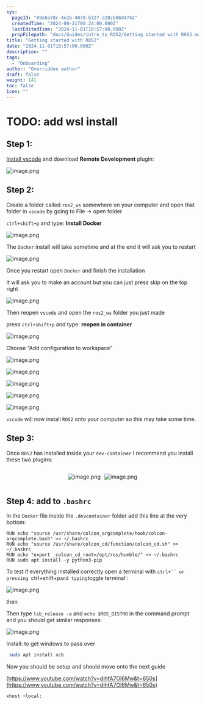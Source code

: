 ```yaml
---
sys:
  pageId: "89e0a78c-4e2b-4070-b327-d28cb0694742"
  createdTime: "2024-08-21T00:24:00.000Z"
  lastEditedTime: "2024-11-01T18:57:00.000Z"
  propFilepath: "docs/Guides/intro_to_ROS2/Getting started with ROS2.md"
title: "Getting started with ROS2"
date: "2024-11-01T18:57:00.000Z"
description: ""
tags:
  - "Onboarding"
author: "Overridden author"
draft: false
weight: 141
toc: false
icon: ""
---
```


# TODO: add wsl install

## Step 1:

[Install vscode](https://code.visualstudio.com/download) and download **Remote Development** plugin:

![image.png](https://prod-files-secure.s3.us-west-2.amazonaws.com/d518164a-d88e-44d1-a4ee-3adb3bd8bce0/efb52993-1881-4a40-b95e-6f020334f022/image.png?X-Amz-Algorithm=AWS4-HMAC-SHA256&X-Amz-Content-Sha256=UNSIGNED-PAYLOAD&X-Amz-Credential=ASIAZI2LB4664R4M3YVE%2F20250416%2Fus-west-2%2Fs3%2Faws4_request&X-Amz-Date=20250416T132103Z&X-Amz-Expires=3600&X-Amz-Security-Token=IQoJb3JpZ2luX2VjEL3%2F%2F%2F%2F%2F%2F%2F%2F%2F%2FwEaCXVzLXdlc3QtMiJGMEQCIAk7jUaZOYv5QPxmUM7FIf2v6BGwGN6eHB6xLRapvP2XAiAyFZMgGiL3MTU6ee%2BwEAbnLUd516P%2FBmxunVDcgTZswCr%2FAwhGEAAaDDYzNzQyMzE4MzgwNSIM6t5oBLKsVNmPacGSKtwDs1x%2F7wSM73gSixQ7AS2YjmhzdgoRut9u3RUvyMktuXSkoRqUTZlbYB%2BPciJNIp1G5Rs8x6n8fhb69XNn8K92mqMQ%2BIWOb012eflHAdHqrR8b%2BlaGW7x0rTylrePU8UyCObFR32FmtWthQyyib%2FpvL0VHH%2FrY1QWbuPWGBmU5Y7It2E9Zw%2BWkYIGWl7AkoYOcK4Hb4d7YBS6FaOQbgZssyFf9xD8ljrS3YHSCOumtT3wMPXEhBEBlCJeM%2BUsfTLV40jKeET4zPP0sqbNwPd8M7WyAykys6uj3IuBD5zoFiCZ2bSwt5bImGJwl0dfI1i1WrEEAUhzWmzYJL93mANXFoV2mXHFmAoZN3iQ8WPir8nB%2FyWaokLFwnkA4UXzh30C%2Bpjw9odiv1PP%2BKWdVRw6%2BotzVI5EpVZdgjaLoFy73p4cYm5qV7CtFOZj5BTjQZy8BxbG%2BjQIlBcXKmAhQw%2BDv0sNcJh4aW92i%2FirGPpjSSprfEWaacBNecpUcEuebUIbCiOwy2OmhbTSUTMDFUKhQRURtKgIs6DsNQy5WF7BffREKkP%2FHh5nlOSBoPjk8%2Fjw0nxOPqZS%2BkNRd1kGwJIrEACMQrbL8ikTVueOEk9CzSjq3KsDXcov%2F%2BRzl7ykw8sX%2BvwY6pgEi5HalcBlq8zvlOzsyNh7oH%2BX4kXHrH%2FCv0V%2BLw4UN%2F4IawgglIjd5yKjBpRR4Zt8NBcPGJmdcE92LelNRkEJ64TsKorsfS9ZwRJHe0kM7OhXIUMmUo3%2FZMnKuJ5n1mXFBRYYv%2FeYtU3n8aXVnfxyKhZxSLJwHgybKEmnCVoUjKNB74r8REtwM9tPY9q67jAP6G%2FlFC5Bbgde5bYzYr%2Bodoo%2BhmPky&X-Amz-Signature=56e8447802621d7b663dd39d3a0e41974f55ce15c87ade2b7e2c77f760e40a63&X-Amz-SignedHeaders=host&x-id=GetObject)

## Step 2:

Create a folder called `ros2_ws` somewhere on your computer and open that folder in `vscode` by going to File → open folder 

`ctrl+shift+p` and type: **Install Docker**

![image.png](https://prod-files-secure.s3.us-west-2.amazonaws.com/d518164a-d88e-44d1-a4ee-3adb3bd8bce0/2269dc0e-1cd5-47ff-bceb-c04ad9b2eab0/image.png?X-Amz-Algorithm=AWS4-HMAC-SHA256&X-Amz-Content-Sha256=UNSIGNED-PAYLOAD&X-Amz-Credential=ASIAZI2LB4664R4M3YVE%2F20250416%2Fus-west-2%2Fs3%2Faws4_request&X-Amz-Date=20250416T132103Z&X-Amz-Expires=3600&X-Amz-Security-Token=IQoJb3JpZ2luX2VjEL3%2F%2F%2F%2F%2F%2F%2F%2F%2F%2FwEaCXVzLXdlc3QtMiJGMEQCIAk7jUaZOYv5QPxmUM7FIf2v6BGwGN6eHB6xLRapvP2XAiAyFZMgGiL3MTU6ee%2BwEAbnLUd516P%2FBmxunVDcgTZswCr%2FAwhGEAAaDDYzNzQyMzE4MzgwNSIM6t5oBLKsVNmPacGSKtwDs1x%2F7wSM73gSixQ7AS2YjmhzdgoRut9u3RUvyMktuXSkoRqUTZlbYB%2BPciJNIp1G5Rs8x6n8fhb69XNn8K92mqMQ%2BIWOb012eflHAdHqrR8b%2BlaGW7x0rTylrePU8UyCObFR32FmtWthQyyib%2FpvL0VHH%2FrY1QWbuPWGBmU5Y7It2E9Zw%2BWkYIGWl7AkoYOcK4Hb4d7YBS6FaOQbgZssyFf9xD8ljrS3YHSCOumtT3wMPXEhBEBlCJeM%2BUsfTLV40jKeET4zPP0sqbNwPd8M7WyAykys6uj3IuBD5zoFiCZ2bSwt5bImGJwl0dfI1i1WrEEAUhzWmzYJL93mANXFoV2mXHFmAoZN3iQ8WPir8nB%2FyWaokLFwnkA4UXzh30C%2Bpjw9odiv1PP%2BKWdVRw6%2BotzVI5EpVZdgjaLoFy73p4cYm5qV7CtFOZj5BTjQZy8BxbG%2BjQIlBcXKmAhQw%2BDv0sNcJh4aW92i%2FirGPpjSSprfEWaacBNecpUcEuebUIbCiOwy2OmhbTSUTMDFUKhQRURtKgIs6DsNQy5WF7BffREKkP%2FHh5nlOSBoPjk8%2Fjw0nxOPqZS%2BkNRd1kGwJIrEACMQrbL8ikTVueOEk9CzSjq3KsDXcov%2F%2BRzl7ykw8sX%2BvwY6pgEi5HalcBlq8zvlOzsyNh7oH%2BX4kXHrH%2FCv0V%2BLw4UN%2F4IawgglIjd5yKjBpRR4Zt8NBcPGJmdcE92LelNRkEJ64TsKorsfS9ZwRJHe0kM7OhXIUMmUo3%2FZMnKuJ5n1mXFBRYYv%2FeYtU3n8aXVnfxyKhZxSLJwHgybKEmnCVoUjKNB74r8REtwM9tPY9q67jAP6G%2FlFC5Bbgde5bYzYr%2Bodoo%2BhmPky&X-Amz-Signature=1021c16c93e0bc99326b730c5bfc627d74fc8feb9a82a11fb6a9ff99e244a8eb&X-Amz-SignedHeaders=host&x-id=GetObject)

The `Docker` install will take sometime and at the end it will ask you to restart

![image.png](https://prod-files-secure.s3.us-west-2.amazonaws.com/d518164a-d88e-44d1-a4ee-3adb3bd8bce0/ed233f78-be33-4b1f-b89c-9c346c0e961e/image.png?X-Amz-Algorithm=AWS4-HMAC-SHA256&X-Amz-Content-Sha256=UNSIGNED-PAYLOAD&X-Amz-Credential=ASIAZI2LB4664R4M3YVE%2F20250416%2Fus-west-2%2Fs3%2Faws4_request&X-Amz-Date=20250416T132103Z&X-Amz-Expires=3600&X-Amz-Security-Token=IQoJb3JpZ2luX2VjEL3%2F%2F%2F%2F%2F%2F%2F%2F%2F%2FwEaCXVzLXdlc3QtMiJGMEQCIAk7jUaZOYv5QPxmUM7FIf2v6BGwGN6eHB6xLRapvP2XAiAyFZMgGiL3MTU6ee%2BwEAbnLUd516P%2FBmxunVDcgTZswCr%2FAwhGEAAaDDYzNzQyMzE4MzgwNSIM6t5oBLKsVNmPacGSKtwDs1x%2F7wSM73gSixQ7AS2YjmhzdgoRut9u3RUvyMktuXSkoRqUTZlbYB%2BPciJNIp1G5Rs8x6n8fhb69XNn8K92mqMQ%2BIWOb012eflHAdHqrR8b%2BlaGW7x0rTylrePU8UyCObFR32FmtWthQyyib%2FpvL0VHH%2FrY1QWbuPWGBmU5Y7It2E9Zw%2BWkYIGWl7AkoYOcK4Hb4d7YBS6FaOQbgZssyFf9xD8ljrS3YHSCOumtT3wMPXEhBEBlCJeM%2BUsfTLV40jKeET4zPP0sqbNwPd8M7WyAykys6uj3IuBD5zoFiCZ2bSwt5bImGJwl0dfI1i1WrEEAUhzWmzYJL93mANXFoV2mXHFmAoZN3iQ8WPir8nB%2FyWaokLFwnkA4UXzh30C%2Bpjw9odiv1PP%2BKWdVRw6%2BotzVI5EpVZdgjaLoFy73p4cYm5qV7CtFOZj5BTjQZy8BxbG%2BjQIlBcXKmAhQw%2BDv0sNcJh4aW92i%2FirGPpjSSprfEWaacBNecpUcEuebUIbCiOwy2OmhbTSUTMDFUKhQRURtKgIs6DsNQy5WF7BffREKkP%2FHh5nlOSBoPjk8%2Fjw0nxOPqZS%2BkNRd1kGwJIrEACMQrbL8ikTVueOEk9CzSjq3KsDXcov%2F%2BRzl7ykw8sX%2BvwY6pgEi5HalcBlq8zvlOzsyNh7oH%2BX4kXHrH%2FCv0V%2BLw4UN%2F4IawgglIjd5yKjBpRR4Zt8NBcPGJmdcE92LelNRkEJ64TsKorsfS9ZwRJHe0kM7OhXIUMmUo3%2FZMnKuJ5n1mXFBRYYv%2FeYtU3n8aXVnfxyKhZxSLJwHgybKEmnCVoUjKNB74r8REtwM9tPY9q67jAP6G%2FlFC5Bbgde5bYzYr%2Bodoo%2BhmPky&X-Amz-Signature=51405f759f2679937b1ed0d41526693e14aee4ef0799201f827f47ce89c89f37&X-Amz-SignedHeaders=host&x-id=GetObject)

Once you restart open `Docker` and finish the installation

It will ask you to make an account but you can just press skip on the top right

![image.png](https://prod-files-secure.s3.us-west-2.amazonaws.com/d518164a-d88e-44d1-a4ee-3adb3bd8bce0/21010ad9-1659-4fd9-9f59-9932a09b2a3d/image.png?X-Amz-Algorithm=AWS4-HMAC-SHA256&X-Amz-Content-Sha256=UNSIGNED-PAYLOAD&X-Amz-Credential=ASIAZI2LB4664R4M3YVE%2F20250416%2Fus-west-2%2Fs3%2Faws4_request&X-Amz-Date=20250416T132103Z&X-Amz-Expires=3600&X-Amz-Security-Token=IQoJb3JpZ2luX2VjEL3%2F%2F%2F%2F%2F%2F%2F%2F%2F%2FwEaCXVzLXdlc3QtMiJGMEQCIAk7jUaZOYv5QPxmUM7FIf2v6BGwGN6eHB6xLRapvP2XAiAyFZMgGiL3MTU6ee%2BwEAbnLUd516P%2FBmxunVDcgTZswCr%2FAwhGEAAaDDYzNzQyMzE4MzgwNSIM6t5oBLKsVNmPacGSKtwDs1x%2F7wSM73gSixQ7AS2YjmhzdgoRut9u3RUvyMktuXSkoRqUTZlbYB%2BPciJNIp1G5Rs8x6n8fhb69XNn8K92mqMQ%2BIWOb012eflHAdHqrR8b%2BlaGW7x0rTylrePU8UyCObFR32FmtWthQyyib%2FpvL0VHH%2FrY1QWbuPWGBmU5Y7It2E9Zw%2BWkYIGWl7AkoYOcK4Hb4d7YBS6FaOQbgZssyFf9xD8ljrS3YHSCOumtT3wMPXEhBEBlCJeM%2BUsfTLV40jKeET4zPP0sqbNwPd8M7WyAykys6uj3IuBD5zoFiCZ2bSwt5bImGJwl0dfI1i1WrEEAUhzWmzYJL93mANXFoV2mXHFmAoZN3iQ8WPir8nB%2FyWaokLFwnkA4UXzh30C%2Bpjw9odiv1PP%2BKWdVRw6%2BotzVI5EpVZdgjaLoFy73p4cYm5qV7CtFOZj5BTjQZy8BxbG%2BjQIlBcXKmAhQw%2BDv0sNcJh4aW92i%2FirGPpjSSprfEWaacBNecpUcEuebUIbCiOwy2OmhbTSUTMDFUKhQRURtKgIs6DsNQy5WF7BffREKkP%2FHh5nlOSBoPjk8%2Fjw0nxOPqZS%2BkNRd1kGwJIrEACMQrbL8ikTVueOEk9CzSjq3KsDXcov%2F%2BRzl7ykw8sX%2BvwY6pgEi5HalcBlq8zvlOzsyNh7oH%2BX4kXHrH%2FCv0V%2BLw4UN%2F4IawgglIjd5yKjBpRR4Zt8NBcPGJmdcE92LelNRkEJ64TsKorsfS9ZwRJHe0kM7OhXIUMmUo3%2FZMnKuJ5n1mXFBRYYv%2FeYtU3n8aXVnfxyKhZxSLJwHgybKEmnCVoUjKNB74r8REtwM9tPY9q67jAP6G%2FlFC5Bbgde5bYzYr%2Bodoo%2BhmPky&X-Amz-Signature=c066cf3650ed9175eccc5743acbc1261bde61cd22aa6c951a4139d72239c6060&X-Amz-SignedHeaders=host&x-id=GetObject)

Then reopen `vscode` and open the `ros2_ws` folder you just made

press `ctrl+shift+p` and type: **reopen in container**

![image.png](https://prod-files-secure.s3.us-west-2.amazonaws.com/d518164a-d88e-44d1-a4ee-3adb3bd8bce0/4e93b8c2-41ad-488c-8095-c74205196118/image.png?X-Amz-Algorithm=AWS4-HMAC-SHA256&X-Amz-Content-Sha256=UNSIGNED-PAYLOAD&X-Amz-Credential=ASIAZI2LB4664R4M3YVE%2F20250416%2Fus-west-2%2Fs3%2Faws4_request&X-Amz-Date=20250416T132103Z&X-Amz-Expires=3600&X-Amz-Security-Token=IQoJb3JpZ2luX2VjEL3%2F%2F%2F%2F%2F%2F%2F%2F%2F%2FwEaCXVzLXdlc3QtMiJGMEQCIAk7jUaZOYv5QPxmUM7FIf2v6BGwGN6eHB6xLRapvP2XAiAyFZMgGiL3MTU6ee%2BwEAbnLUd516P%2FBmxunVDcgTZswCr%2FAwhGEAAaDDYzNzQyMzE4MzgwNSIM6t5oBLKsVNmPacGSKtwDs1x%2F7wSM73gSixQ7AS2YjmhzdgoRut9u3RUvyMktuXSkoRqUTZlbYB%2BPciJNIp1G5Rs8x6n8fhb69XNn8K92mqMQ%2BIWOb012eflHAdHqrR8b%2BlaGW7x0rTylrePU8UyCObFR32FmtWthQyyib%2FpvL0VHH%2FrY1QWbuPWGBmU5Y7It2E9Zw%2BWkYIGWl7AkoYOcK4Hb4d7YBS6FaOQbgZssyFf9xD8ljrS3YHSCOumtT3wMPXEhBEBlCJeM%2BUsfTLV40jKeET4zPP0sqbNwPd8M7WyAykys6uj3IuBD5zoFiCZ2bSwt5bImGJwl0dfI1i1WrEEAUhzWmzYJL93mANXFoV2mXHFmAoZN3iQ8WPir8nB%2FyWaokLFwnkA4UXzh30C%2Bpjw9odiv1PP%2BKWdVRw6%2BotzVI5EpVZdgjaLoFy73p4cYm5qV7CtFOZj5BTjQZy8BxbG%2BjQIlBcXKmAhQw%2BDv0sNcJh4aW92i%2FirGPpjSSprfEWaacBNecpUcEuebUIbCiOwy2OmhbTSUTMDFUKhQRURtKgIs6DsNQy5WF7BffREKkP%2FHh5nlOSBoPjk8%2Fjw0nxOPqZS%2BkNRd1kGwJIrEACMQrbL8ikTVueOEk9CzSjq3KsDXcov%2F%2BRzl7ykw8sX%2BvwY6pgEi5HalcBlq8zvlOzsyNh7oH%2BX4kXHrH%2FCv0V%2BLw4UN%2F4IawgglIjd5yKjBpRR4Zt8NBcPGJmdcE92LelNRkEJ64TsKorsfS9ZwRJHe0kM7OhXIUMmUo3%2FZMnKuJ5n1mXFBRYYv%2FeYtU3n8aXVnfxyKhZxSLJwHgybKEmnCVoUjKNB74r8REtwM9tPY9q67jAP6G%2FlFC5Bbgde5bYzYr%2Bodoo%2BhmPky&X-Amz-Signature=c505ae24b1b4385ee210875ab0f30d513a74bd20d91b40649fc51c81d569fe1a&X-Amz-SignedHeaders=host&x-id=GetObject)

Choose “Add configuration to workspace”

![image.png](https://prod-files-secure.s3.us-west-2.amazonaws.com/d518164a-d88e-44d1-a4ee-3adb3bd8bce0/9560b282-5060-4989-ba37-97e7b2c22476/image.png?X-Amz-Algorithm=AWS4-HMAC-SHA256&X-Amz-Content-Sha256=UNSIGNED-PAYLOAD&X-Amz-Credential=ASIAZI2LB4664R4M3YVE%2F20250416%2Fus-west-2%2Fs3%2Faws4_request&X-Amz-Date=20250416T132103Z&X-Amz-Expires=3600&X-Amz-Security-Token=IQoJb3JpZ2luX2VjEL3%2F%2F%2F%2F%2F%2F%2F%2F%2F%2FwEaCXVzLXdlc3QtMiJGMEQCIAk7jUaZOYv5QPxmUM7FIf2v6BGwGN6eHB6xLRapvP2XAiAyFZMgGiL3MTU6ee%2BwEAbnLUd516P%2FBmxunVDcgTZswCr%2FAwhGEAAaDDYzNzQyMzE4MzgwNSIM6t5oBLKsVNmPacGSKtwDs1x%2F7wSM73gSixQ7AS2YjmhzdgoRut9u3RUvyMktuXSkoRqUTZlbYB%2BPciJNIp1G5Rs8x6n8fhb69XNn8K92mqMQ%2BIWOb012eflHAdHqrR8b%2BlaGW7x0rTylrePU8UyCObFR32FmtWthQyyib%2FpvL0VHH%2FrY1QWbuPWGBmU5Y7It2E9Zw%2BWkYIGWl7AkoYOcK4Hb4d7YBS6FaOQbgZssyFf9xD8ljrS3YHSCOumtT3wMPXEhBEBlCJeM%2BUsfTLV40jKeET4zPP0sqbNwPd8M7WyAykys6uj3IuBD5zoFiCZ2bSwt5bImGJwl0dfI1i1WrEEAUhzWmzYJL93mANXFoV2mXHFmAoZN3iQ8WPir8nB%2FyWaokLFwnkA4UXzh30C%2Bpjw9odiv1PP%2BKWdVRw6%2BotzVI5EpVZdgjaLoFy73p4cYm5qV7CtFOZj5BTjQZy8BxbG%2BjQIlBcXKmAhQw%2BDv0sNcJh4aW92i%2FirGPpjSSprfEWaacBNecpUcEuebUIbCiOwy2OmhbTSUTMDFUKhQRURtKgIs6DsNQy5WF7BffREKkP%2FHh5nlOSBoPjk8%2Fjw0nxOPqZS%2BkNRd1kGwJIrEACMQrbL8ikTVueOEk9CzSjq3KsDXcov%2F%2BRzl7ykw8sX%2BvwY6pgEi5HalcBlq8zvlOzsyNh7oH%2BX4kXHrH%2FCv0V%2BLw4UN%2F4IawgglIjd5yKjBpRR4Zt8NBcPGJmdcE92LelNRkEJ64TsKorsfS9ZwRJHe0kM7OhXIUMmUo3%2FZMnKuJ5n1mXFBRYYv%2FeYtU3n8aXVnfxyKhZxSLJwHgybKEmnCVoUjKNB74r8REtwM9tPY9q67jAP6G%2FlFC5Bbgde5bYzYr%2Bodoo%2BhmPky&X-Amz-Signature=ac1038c104a8b0b5ec20284a50feb852aa86bd927627217d351a174e6eb4ffbb&X-Amz-SignedHeaders=host&x-id=GetObject)

![image.png](https://prod-files-secure.s3.us-west-2.amazonaws.com/d518164a-d88e-44d1-a4ee-3adb3bd8bce0/2ee63f81-886b-48e8-a553-dc6e5eac99e4/image.png?X-Amz-Algorithm=AWS4-HMAC-SHA256&X-Amz-Content-Sha256=UNSIGNED-PAYLOAD&X-Amz-Credential=ASIAZI2LB4664R4M3YVE%2F20250416%2Fus-west-2%2Fs3%2Faws4_request&X-Amz-Date=20250416T132103Z&X-Amz-Expires=3600&X-Amz-Security-Token=IQoJb3JpZ2luX2VjEL3%2F%2F%2F%2F%2F%2F%2F%2F%2F%2FwEaCXVzLXdlc3QtMiJGMEQCIAk7jUaZOYv5QPxmUM7FIf2v6BGwGN6eHB6xLRapvP2XAiAyFZMgGiL3MTU6ee%2BwEAbnLUd516P%2FBmxunVDcgTZswCr%2FAwhGEAAaDDYzNzQyMzE4MzgwNSIM6t5oBLKsVNmPacGSKtwDs1x%2F7wSM73gSixQ7AS2YjmhzdgoRut9u3RUvyMktuXSkoRqUTZlbYB%2BPciJNIp1G5Rs8x6n8fhb69XNn8K92mqMQ%2BIWOb012eflHAdHqrR8b%2BlaGW7x0rTylrePU8UyCObFR32FmtWthQyyib%2FpvL0VHH%2FrY1QWbuPWGBmU5Y7It2E9Zw%2BWkYIGWl7AkoYOcK4Hb4d7YBS6FaOQbgZssyFf9xD8ljrS3YHSCOumtT3wMPXEhBEBlCJeM%2BUsfTLV40jKeET4zPP0sqbNwPd8M7WyAykys6uj3IuBD5zoFiCZ2bSwt5bImGJwl0dfI1i1WrEEAUhzWmzYJL93mANXFoV2mXHFmAoZN3iQ8WPir8nB%2FyWaokLFwnkA4UXzh30C%2Bpjw9odiv1PP%2BKWdVRw6%2BotzVI5EpVZdgjaLoFy73p4cYm5qV7CtFOZj5BTjQZy8BxbG%2BjQIlBcXKmAhQw%2BDv0sNcJh4aW92i%2FirGPpjSSprfEWaacBNecpUcEuebUIbCiOwy2OmhbTSUTMDFUKhQRURtKgIs6DsNQy5WF7BffREKkP%2FHh5nlOSBoPjk8%2Fjw0nxOPqZS%2BkNRd1kGwJIrEACMQrbL8ikTVueOEk9CzSjq3KsDXcov%2F%2BRzl7ykw8sX%2BvwY6pgEi5HalcBlq8zvlOzsyNh7oH%2BX4kXHrH%2FCv0V%2BLw4UN%2F4IawgglIjd5yKjBpRR4Zt8NBcPGJmdcE92LelNRkEJ64TsKorsfS9ZwRJHe0kM7OhXIUMmUo3%2FZMnKuJ5n1mXFBRYYv%2FeYtU3n8aXVnfxyKhZxSLJwHgybKEmnCVoUjKNB74r8REtwM9tPY9q67jAP6G%2FlFC5Bbgde5bYzYr%2Bodoo%2BhmPky&X-Amz-Signature=0eea30f338c26bac6b72e81685db9f2db2fffb0b4c8f7e782ac739014d21f64a&X-Amz-SignedHeaders=host&x-id=GetObject)

![image.png](https://prod-files-secure.s3.us-west-2.amazonaws.com/d518164a-d88e-44d1-a4ee-3adb3bd8bce0/ae1580b2-b048-407e-aed9-b584224a7a04/image.png?X-Amz-Algorithm=AWS4-HMAC-SHA256&X-Amz-Content-Sha256=UNSIGNED-PAYLOAD&X-Amz-Credential=ASIAZI2LB4664R4M3YVE%2F20250416%2Fus-west-2%2Fs3%2Faws4_request&X-Amz-Date=20250416T132103Z&X-Amz-Expires=3600&X-Amz-Security-Token=IQoJb3JpZ2luX2VjEL3%2F%2F%2F%2F%2F%2F%2F%2F%2F%2FwEaCXVzLXdlc3QtMiJGMEQCIAk7jUaZOYv5QPxmUM7FIf2v6BGwGN6eHB6xLRapvP2XAiAyFZMgGiL3MTU6ee%2BwEAbnLUd516P%2FBmxunVDcgTZswCr%2FAwhGEAAaDDYzNzQyMzE4MzgwNSIM6t5oBLKsVNmPacGSKtwDs1x%2F7wSM73gSixQ7AS2YjmhzdgoRut9u3RUvyMktuXSkoRqUTZlbYB%2BPciJNIp1G5Rs8x6n8fhb69XNn8K92mqMQ%2BIWOb012eflHAdHqrR8b%2BlaGW7x0rTylrePU8UyCObFR32FmtWthQyyib%2FpvL0VHH%2FrY1QWbuPWGBmU5Y7It2E9Zw%2BWkYIGWl7AkoYOcK4Hb4d7YBS6FaOQbgZssyFf9xD8ljrS3YHSCOumtT3wMPXEhBEBlCJeM%2BUsfTLV40jKeET4zPP0sqbNwPd8M7WyAykys6uj3IuBD5zoFiCZ2bSwt5bImGJwl0dfI1i1WrEEAUhzWmzYJL93mANXFoV2mXHFmAoZN3iQ8WPir8nB%2FyWaokLFwnkA4UXzh30C%2Bpjw9odiv1PP%2BKWdVRw6%2BotzVI5EpVZdgjaLoFy73p4cYm5qV7CtFOZj5BTjQZy8BxbG%2BjQIlBcXKmAhQw%2BDv0sNcJh4aW92i%2FirGPpjSSprfEWaacBNecpUcEuebUIbCiOwy2OmhbTSUTMDFUKhQRURtKgIs6DsNQy5WF7BffREKkP%2FHh5nlOSBoPjk8%2Fjw0nxOPqZS%2BkNRd1kGwJIrEACMQrbL8ikTVueOEk9CzSjq3KsDXcov%2F%2BRzl7ykw8sX%2BvwY6pgEi5HalcBlq8zvlOzsyNh7oH%2BX4kXHrH%2FCv0V%2BLw4UN%2F4IawgglIjd5yKjBpRR4Zt8NBcPGJmdcE92LelNRkEJ64TsKorsfS9ZwRJHe0kM7OhXIUMmUo3%2FZMnKuJ5n1mXFBRYYv%2FeYtU3n8aXVnfxyKhZxSLJwHgybKEmnCVoUjKNB74r8REtwM9tPY9q67jAP6G%2FlFC5Bbgde5bYzYr%2Bodoo%2BhmPky&X-Amz-Signature=03eb9cc305cfb180b9b64dde649beef84409419b83db5460f92b6b41f72cd197&X-Amz-SignedHeaders=host&x-id=GetObject)

![image.png](https://prod-files-secure.s3.us-west-2.amazonaws.com/d518164a-d88e-44d1-a4ee-3adb3bd8bce0/53255b28-f75e-430f-b9e3-c0ac8577e42b/image.png?X-Amz-Algorithm=AWS4-HMAC-SHA256&X-Amz-Content-Sha256=UNSIGNED-PAYLOAD&X-Amz-Credential=ASIAZI2LB4664R4M3YVE%2F20250416%2Fus-west-2%2Fs3%2Faws4_request&X-Amz-Date=20250416T132103Z&X-Amz-Expires=3600&X-Amz-Security-Token=IQoJb3JpZ2luX2VjEL3%2F%2F%2F%2F%2F%2F%2F%2F%2F%2FwEaCXVzLXdlc3QtMiJGMEQCIAk7jUaZOYv5QPxmUM7FIf2v6BGwGN6eHB6xLRapvP2XAiAyFZMgGiL3MTU6ee%2BwEAbnLUd516P%2FBmxunVDcgTZswCr%2FAwhGEAAaDDYzNzQyMzE4MzgwNSIM6t5oBLKsVNmPacGSKtwDs1x%2F7wSM73gSixQ7AS2YjmhzdgoRut9u3RUvyMktuXSkoRqUTZlbYB%2BPciJNIp1G5Rs8x6n8fhb69XNn8K92mqMQ%2BIWOb012eflHAdHqrR8b%2BlaGW7x0rTylrePU8UyCObFR32FmtWthQyyib%2FpvL0VHH%2FrY1QWbuPWGBmU5Y7It2E9Zw%2BWkYIGWl7AkoYOcK4Hb4d7YBS6FaOQbgZssyFf9xD8ljrS3YHSCOumtT3wMPXEhBEBlCJeM%2BUsfTLV40jKeET4zPP0sqbNwPd8M7WyAykys6uj3IuBD5zoFiCZ2bSwt5bImGJwl0dfI1i1WrEEAUhzWmzYJL93mANXFoV2mXHFmAoZN3iQ8WPir8nB%2FyWaokLFwnkA4UXzh30C%2Bpjw9odiv1PP%2BKWdVRw6%2BotzVI5EpVZdgjaLoFy73p4cYm5qV7CtFOZj5BTjQZy8BxbG%2BjQIlBcXKmAhQw%2BDv0sNcJh4aW92i%2FirGPpjSSprfEWaacBNecpUcEuebUIbCiOwy2OmhbTSUTMDFUKhQRURtKgIs6DsNQy5WF7BffREKkP%2FHh5nlOSBoPjk8%2Fjw0nxOPqZS%2BkNRd1kGwJIrEACMQrbL8ikTVueOEk9CzSjq3KsDXcov%2F%2BRzl7ykw8sX%2BvwY6pgEi5HalcBlq8zvlOzsyNh7oH%2BX4kXHrH%2FCv0V%2BLw4UN%2F4IawgglIjd5yKjBpRR4Zt8NBcPGJmdcE92LelNRkEJ64TsKorsfS9ZwRJHe0kM7OhXIUMmUo3%2FZMnKuJ5n1mXFBRYYv%2FeYtU3n8aXVnfxyKhZxSLJwHgybKEmnCVoUjKNB74r8REtwM9tPY9q67jAP6G%2FlFC5Bbgde5bYzYr%2Bodoo%2BhmPky&X-Amz-Signature=1ae23f26ea23e2821751c00b390211bcfc147d5e2d38cf10f720dff1295e931c&X-Amz-SignedHeaders=host&x-id=GetObject)

![image.png](https://prod-files-secure.s3.us-west-2.amazonaws.com/d518164a-d88e-44d1-a4ee-3adb3bd8bce0/7c562767-5af9-4ffb-97d1-327bcdf4ee00/image.png?X-Amz-Algorithm=AWS4-HMAC-SHA256&X-Amz-Content-Sha256=UNSIGNED-PAYLOAD&X-Amz-Credential=ASIAZI2LB4664R4M3YVE%2F20250416%2Fus-west-2%2Fs3%2Faws4_request&X-Amz-Date=20250416T132103Z&X-Amz-Expires=3600&X-Amz-Security-Token=IQoJb3JpZ2luX2VjEL3%2F%2F%2F%2F%2F%2F%2F%2F%2F%2FwEaCXVzLXdlc3QtMiJGMEQCIAk7jUaZOYv5QPxmUM7FIf2v6BGwGN6eHB6xLRapvP2XAiAyFZMgGiL3MTU6ee%2BwEAbnLUd516P%2FBmxunVDcgTZswCr%2FAwhGEAAaDDYzNzQyMzE4MzgwNSIM6t5oBLKsVNmPacGSKtwDs1x%2F7wSM73gSixQ7AS2YjmhzdgoRut9u3RUvyMktuXSkoRqUTZlbYB%2BPciJNIp1G5Rs8x6n8fhb69XNn8K92mqMQ%2BIWOb012eflHAdHqrR8b%2BlaGW7x0rTylrePU8UyCObFR32FmtWthQyyib%2FpvL0VHH%2FrY1QWbuPWGBmU5Y7It2E9Zw%2BWkYIGWl7AkoYOcK4Hb4d7YBS6FaOQbgZssyFf9xD8ljrS3YHSCOumtT3wMPXEhBEBlCJeM%2BUsfTLV40jKeET4zPP0sqbNwPd8M7WyAykys6uj3IuBD5zoFiCZ2bSwt5bImGJwl0dfI1i1WrEEAUhzWmzYJL93mANXFoV2mXHFmAoZN3iQ8WPir8nB%2FyWaokLFwnkA4UXzh30C%2Bpjw9odiv1PP%2BKWdVRw6%2BotzVI5EpVZdgjaLoFy73p4cYm5qV7CtFOZj5BTjQZy8BxbG%2BjQIlBcXKmAhQw%2BDv0sNcJh4aW92i%2FirGPpjSSprfEWaacBNecpUcEuebUIbCiOwy2OmhbTSUTMDFUKhQRURtKgIs6DsNQy5WF7BffREKkP%2FHh5nlOSBoPjk8%2Fjw0nxOPqZS%2BkNRd1kGwJIrEACMQrbL8ikTVueOEk9CzSjq3KsDXcov%2F%2BRzl7ykw8sX%2BvwY6pgEi5HalcBlq8zvlOzsyNh7oH%2BX4kXHrH%2FCv0V%2BLw4UN%2F4IawgglIjd5yKjBpRR4Zt8NBcPGJmdcE92LelNRkEJ64TsKorsfS9ZwRJHe0kM7OhXIUMmUo3%2FZMnKuJ5n1mXFBRYYv%2FeYtU3n8aXVnfxyKhZxSLJwHgybKEmnCVoUjKNB74r8REtwM9tPY9q67jAP6G%2FlFC5Bbgde5bYzYr%2Bodoo%2BhmPky&X-Amz-Signature=68e8b9fe273238a6ab109b37d67cbcd9020cdc8410296219894a6e085043a6be&X-Amz-SignedHeaders=host&x-id=GetObject)

`vscode` will now install `ROS2` onto your computer so this may take some time.

## Step 3:

Once `ROS2` has installed inside your `dev-container` I recommend you install these two plugins:

<div style="display: flex;flex-direction: row; column-gap:10px; max-width: 630px;justify-content: center;">
<div>

![image.png](https://prod-files-secure.s3.us-west-2.amazonaws.com/d518164a-d88e-44d1-a4ee-3adb3bd8bce0/3fc3d550-5a54-4ba1-ba6b-faa01cdb7369/image.png?X-Amz-Algorithm=AWS4-HMAC-SHA256&X-Amz-Content-Sha256=UNSIGNED-PAYLOAD&X-Amz-Credential=ASIAZI2LB466UUC3YAI3%2F20250416%2Fus-west-2%2Fs3%2Faws4_request&X-Amz-Date=20250416T132106Z&X-Amz-Expires=3600&X-Amz-Security-Token=IQoJb3JpZ2luX2VjEL3%2F%2F%2F%2F%2F%2F%2F%2F%2F%2FwEaCXVzLXdlc3QtMiJIMEYCIQCQJGybyHfhuq8lU3XUYYfqWhSL6X76n3vyzpidA%2FCnZwIhAMytYBETy%2BrOnwO5jQ90RZE%2FBRDEZ%2FPj7KLwA4V3vpIzKv8DCEYQABoMNjM3NDIzMTgzODA1IgwO2HWTg657PbhgehUq3ANqwAavk5abMPfmpP2tEn5bpmpMLSsyVwYxMvjxGC5QqWHXRBScY%2BbjKxzCfWG7W05p3dbWSB2QNbVj5GNJx1awT67AIJ2Y09Gidw9E3cj3F1Fhs6lbNVqidDCrkhv0llOdUveKuWoVQknNjV7yptUSIkGA%2FmEfw2jS2EIpG5aPYlFItK%2FPPtuSlocYCMJyVhtvhZcA%2BaODBk0TsBDM3JoyWd%2Bvdih1elI46jppwMQ%2BWvwb2etj9w5qbZNp6QfG5IAUgaI8LkGdmUdbfLYto5ueIylA7NyCXsE0gWPvlHiTLZgIajDGNyp0Ywy6uSjSBRenH04cRaItTFNy6qdKHx9OPVL4EaAs29aDVqfvE%2F0Md3l8acAZDFlSh4JaGC6xdNKiBUYK6Tu2QuFnuPLMUJI%2BYHTbvni6kLib4%2B6T8Tl51vH%2FFjlFt6lDY%2FsPWAetnpVAGTP7xuDkgbep4xSSbIm98wIQLHy4JmBYw6tmEoRdPOvjYzLV3zsPADeBv0Vkw3g%2FovIDq3iibCmYcFcZQ6NZmyH9Bfg68dzZSsElJUO7arVdK13Ncoofh%2B7DD1AaH67tfvq0xysm9x%2ByGYJddD6wMVzBMonN3OmGeCDT80vOF16OizeRpKKlmopa4jCyxv6%2FBjqkAQN1pyxICsP9hvD1Fc0b%2FxnApHqp7J0HB4TQ75OCS6nhunnyahBOutEjOQS8W2Qz6zI8fdLbu5pDofCqZYUbaMV5kjvy5mxJVVkaEWNMt7UuXaYuLwqbiUb8kNQPZeUZyUDxY6t4f00qN2BNp9ZLWiAbQEsFQ3UYdcrg5d6e7hT1ijB6hvD15Omrg23x9lMLRw9JNMeDxtIJuHebkt2niKFtsIUv&X-Amz-Signature=680289b535c1e59394a55a45f9a0ba63c85f9d01bbefca07c6185fc0792839f5&X-Amz-SignedHeaders=host&x-id=GetObject)

</div>
<div>

![image.png](https://prod-files-secure.s3.us-west-2.amazonaws.com/d518164a-d88e-44d1-a4ee-3adb3bd8bce0/d994cc66-13c2-4093-a5a3-f84cf4601a82/image.png?X-Amz-Algorithm=AWS4-HMAC-SHA256&X-Amz-Content-Sha256=UNSIGNED-PAYLOAD&X-Amz-Credential=ASIAZI2LB466Y54O5G6P%2F20250416%2Fus-west-2%2Fs3%2Faws4_request&X-Amz-Date=20250416T132110Z&X-Amz-Expires=3600&X-Amz-Security-Token=IQoJb3JpZ2luX2VjEL3%2F%2F%2F%2F%2F%2F%2F%2F%2F%2FwEaCXVzLXdlc3QtMiJGMEQCICAZpqwyotc6jgi1BCw%2FXE9swTOq6ypZoboKv8i2I5PvAiBQZOLGJmheOdbrgm2HWRz9%2BL8NX5u7Sb6mSlkXjC%2BlYCr%2FAwhGEAAaDDYzNzQyMzE4MzgwNSIM8IwP%2F2E24L25XgykKtwDDhbYj9FI9sCkN26mhkllWElQtIUjoMlgFkM476RR5oETQzifetKaKbCN0%2BfXam2b3mxI1TNb6I89dhj5MAkYFKauJGnv0EHGLZc%2BkryeeIr%2FrKTBaT%2FWNdOrCg2jMGxaOQ7zSYjbnszf%2BLQh%2FpuLaJvL5hwQR4INp7Ypd%2BArflH1Uj37nVQtg3h6V3OyZDp4bnLfaPxNR9%2BEkHwFg4CH2sZHewXW3uKL7djAa71vpsVbfSNtuPHO7UXdji4F9pyJoDzOgVOgBH1%2FHxkGwWI%2BbISMEpFK26sG8ybZKHpRNzyxy14i65JwWl7XNWljOF2h35w1A0h3BrVexU2aezE4hWaPRjYLy7L%2FdmcGSuN2UR5ZkiqPsLZcOVA5X4zSKoEYzlIbLcplYusfe3neGpYtdAqg829imQ%2FBgFZNo0dT%2Bo7tx5zKobe0psiSEBD1DPcSs1cox3QVBkIYd7LQ1V659zbupU42uVtONL1a3kEIUMSf2icMAYYDs%2BUy6h6MNJLShCc5XYyqHbBkCAm4bJlu1hhE0GsxXDsSzeFHmQofwHYarb9G2TYs5qPdoZ1CBT5jEOQ0XmyJl9B28Fm5kUTnF%2B%2BhkASPJ89BI30BSHGzhMsAS4ZrfpCVfcaGBwMw9MX%2BvwY6pgErjvAJ3xr%2BC76U6X1Jg%2FQ1wZRcVo6ljFNzDHQtLHHR3NQYRyz%2FCdin0d6QNhAzi5yfgyCfTGSXGtP3vp6AbsOHiw0zN4bhtPB9kNS7DBlqatRDbofM6cJZiSr7US3%2BHlVNtxTlFBTsZ8%2BP5i6qq9%2BlBsL%2FcEcbMA3S%2FC5rPpCKLA8k2VoOkVQhGESRkrOWs6%2B334%2F3ZGPZMxgnFUfHIVIa4n%2BFTWzq&X-Amz-Signature=2f790ed4e8e238040f7db63cd48bb2f58f48203c474fe66d4930431075966fd8&X-Amz-SignedHeaders=host&x-id=GetObject)

</div>
</div>

## Step 4: add to `.bashrc`

In the `Docker` file inside the `.devcontainer` folder add this line at the very bottom: 

```docker
RUN echo "source /usr/share/colcon_argcomplete/hook/colcon-argcomplete.bash" >> ~/.bashrc
RUN echo "source /usr/share/colcon_cd/function/colcon_cd.sh" >> ~/.bashrc
RUN echo "export _colcon_cd_root=/opt/ros/humble/" >> ~/.bashrc
RUN sudo apt install -y python3-pip 
```

To test if everything installed correctly open a terminal with `ctrl+`` or pressing `ctrl+shift+p` and typing `toggle terminal`:

![image.png](https://prod-files-secure.s3.us-west-2.amazonaws.com/d518164a-d88e-44d1-a4ee-3adb3bd8bce0/6a4943d8-b04e-4c02-9a58-775f3384d1a5/image.png?X-Amz-Algorithm=AWS4-HMAC-SHA256&X-Amz-Content-Sha256=UNSIGNED-PAYLOAD&X-Amz-Credential=ASIAZI2LB4664R4M3YVE%2F20250416%2Fus-west-2%2Fs3%2Faws4_request&X-Amz-Date=20250416T132103Z&X-Amz-Expires=3600&X-Amz-Security-Token=IQoJb3JpZ2luX2VjEL3%2F%2F%2F%2F%2F%2F%2F%2F%2F%2FwEaCXVzLXdlc3QtMiJGMEQCIAk7jUaZOYv5QPxmUM7FIf2v6BGwGN6eHB6xLRapvP2XAiAyFZMgGiL3MTU6ee%2BwEAbnLUd516P%2FBmxunVDcgTZswCr%2FAwhGEAAaDDYzNzQyMzE4MzgwNSIM6t5oBLKsVNmPacGSKtwDs1x%2F7wSM73gSixQ7AS2YjmhzdgoRut9u3RUvyMktuXSkoRqUTZlbYB%2BPciJNIp1G5Rs8x6n8fhb69XNn8K92mqMQ%2BIWOb012eflHAdHqrR8b%2BlaGW7x0rTylrePU8UyCObFR32FmtWthQyyib%2FpvL0VHH%2FrY1QWbuPWGBmU5Y7It2E9Zw%2BWkYIGWl7AkoYOcK4Hb4d7YBS6FaOQbgZssyFf9xD8ljrS3YHSCOumtT3wMPXEhBEBlCJeM%2BUsfTLV40jKeET4zPP0sqbNwPd8M7WyAykys6uj3IuBD5zoFiCZ2bSwt5bImGJwl0dfI1i1WrEEAUhzWmzYJL93mANXFoV2mXHFmAoZN3iQ8WPir8nB%2FyWaokLFwnkA4UXzh30C%2Bpjw9odiv1PP%2BKWdVRw6%2BotzVI5EpVZdgjaLoFy73p4cYm5qV7CtFOZj5BTjQZy8BxbG%2BjQIlBcXKmAhQw%2BDv0sNcJh4aW92i%2FirGPpjSSprfEWaacBNecpUcEuebUIbCiOwy2OmhbTSUTMDFUKhQRURtKgIs6DsNQy5WF7BffREKkP%2FHh5nlOSBoPjk8%2Fjw0nxOPqZS%2BkNRd1kGwJIrEACMQrbL8ikTVueOEk9CzSjq3KsDXcov%2F%2BRzl7ykw8sX%2BvwY6pgEi5HalcBlq8zvlOzsyNh7oH%2BX4kXHrH%2FCv0V%2BLw4UN%2F4IawgglIjd5yKjBpRR4Zt8NBcPGJmdcE92LelNRkEJ64TsKorsfS9ZwRJHe0kM7OhXIUMmUo3%2FZMnKuJ5n1mXFBRYYv%2FeYtU3n8aXVnfxyKhZxSLJwHgybKEmnCVoUjKNB74r8REtwM9tPY9q67jAP6G%2FlFC5Bbgde5bYzYr%2Bodoo%2BhmPky&X-Amz-Signature=de839e70c3d69c208e8fd4825d3887447cb1d46f63346e481010c528f28223e4&X-Amz-SignedHeaders=host&x-id=GetObject)

then 

Then type `lsb_release -a` and `echo $ROS_DISTRO` in the command prompt and you should get similar responses:

![image.png](https://prod-files-secure.s3.us-west-2.amazonaws.com/d518164a-d88e-44d1-a4ee-3adb3bd8bce0/3e635dec-a805-4e85-8b9e-d000e5b71a4e/image.png?X-Amz-Algorithm=AWS4-HMAC-SHA256&X-Amz-Content-Sha256=UNSIGNED-PAYLOAD&X-Amz-Credential=ASIAZI2LB4664R4M3YVE%2F20250416%2Fus-west-2%2Fs3%2Faws4_request&X-Amz-Date=20250416T132103Z&X-Amz-Expires=3600&X-Amz-Security-Token=IQoJb3JpZ2luX2VjEL3%2F%2F%2F%2F%2F%2F%2F%2F%2F%2FwEaCXVzLXdlc3QtMiJGMEQCIAk7jUaZOYv5QPxmUM7FIf2v6BGwGN6eHB6xLRapvP2XAiAyFZMgGiL3MTU6ee%2BwEAbnLUd516P%2FBmxunVDcgTZswCr%2FAwhGEAAaDDYzNzQyMzE4MzgwNSIM6t5oBLKsVNmPacGSKtwDs1x%2F7wSM73gSixQ7AS2YjmhzdgoRut9u3RUvyMktuXSkoRqUTZlbYB%2BPciJNIp1G5Rs8x6n8fhb69XNn8K92mqMQ%2BIWOb012eflHAdHqrR8b%2BlaGW7x0rTylrePU8UyCObFR32FmtWthQyyib%2FpvL0VHH%2FrY1QWbuPWGBmU5Y7It2E9Zw%2BWkYIGWl7AkoYOcK4Hb4d7YBS6FaOQbgZssyFf9xD8ljrS3YHSCOumtT3wMPXEhBEBlCJeM%2BUsfTLV40jKeET4zPP0sqbNwPd8M7WyAykys6uj3IuBD5zoFiCZ2bSwt5bImGJwl0dfI1i1WrEEAUhzWmzYJL93mANXFoV2mXHFmAoZN3iQ8WPir8nB%2FyWaokLFwnkA4UXzh30C%2Bpjw9odiv1PP%2BKWdVRw6%2BotzVI5EpVZdgjaLoFy73p4cYm5qV7CtFOZj5BTjQZy8BxbG%2BjQIlBcXKmAhQw%2BDv0sNcJh4aW92i%2FirGPpjSSprfEWaacBNecpUcEuebUIbCiOwy2OmhbTSUTMDFUKhQRURtKgIs6DsNQy5WF7BffREKkP%2FHh5nlOSBoPjk8%2Fjw0nxOPqZS%2BkNRd1kGwJIrEACMQrbL8ikTVueOEk9CzSjq3KsDXcov%2F%2BRzl7ykw8sX%2BvwY6pgEi5HalcBlq8zvlOzsyNh7oH%2BX4kXHrH%2FCv0V%2BLw4UN%2F4IawgglIjd5yKjBpRR4Zt8NBcPGJmdcE92LelNRkEJ64TsKorsfS9ZwRJHe0kM7OhXIUMmUo3%2FZMnKuJ5n1mXFBRYYv%2FeYtU3n8aXVnfxyKhZxSLJwHgybKEmnCVoUjKNB74r8REtwM9tPY9q67jAP6G%2FlFC5Bbgde5bYzYr%2Bodoo%2BhmPky&X-Amz-Signature=4a49553d6fa30257606f342e9cd389713f876e22d66ceb3eb010c21b62b1aeb2&X-Amz-SignedHeaders=host&x-id=GetObject)

Install:  to get windows to pass over

```bash
 sudo apt install xcb
```

Now you should be setup and should move onto the next guide 

[https://www.youtube.com/watch?v=dihfA7Ol6Mw&t=650s](https://www.youtube.com/watch?v=dihfA7Ol6Mw&t=650s)

```python
xhost +local:
```
